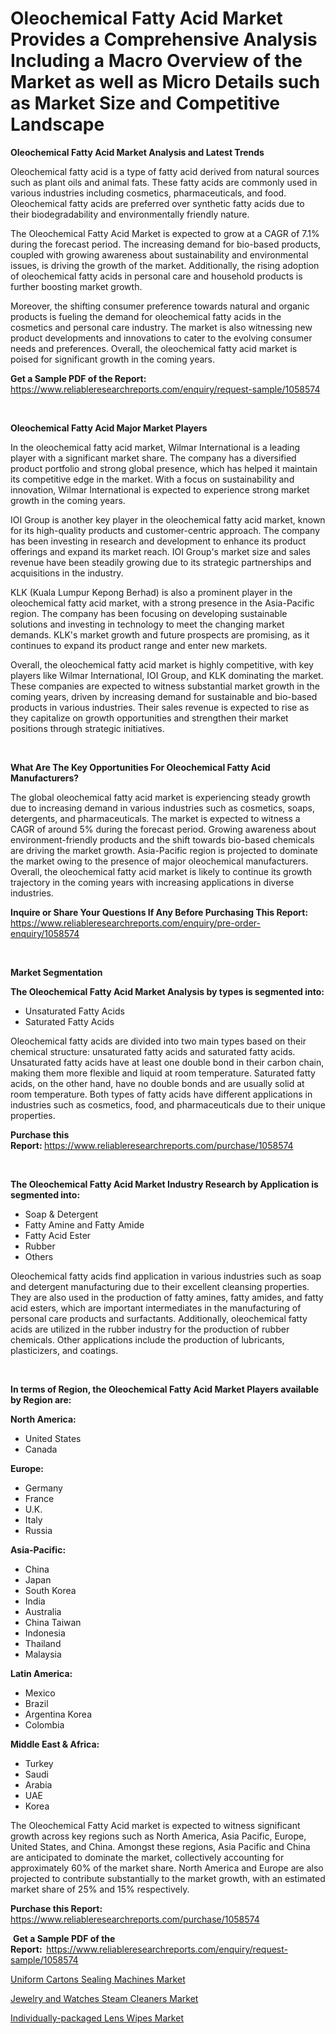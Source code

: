 <p><h1>Oleochemical Fatty Acid Market Provides a Comprehensive Analysis Including a Macro Overview of the Market as well as Micro Details such as Market Size and Competitive Landscape</h1></p><p><strong>Oleochemical Fatty Acid Market Analysis and Latest Trends</strong></p>
<p><p>Oleochemical fatty acid is a type of fatty acid derived from natural sources such as plant oils and animal fats. These fatty acids are commonly used in various industries including cosmetics, pharmaceuticals, and food. Oleochemical fatty acids are preferred over synthetic fatty acids due to their biodegradability and environmentally friendly nature.</p><p>The Oleochemical Fatty Acid Market is expected to grow at a CAGR of 7.1% during the forecast period. The increasing demand for bio-based products, coupled with growing awareness about sustainability and environmental issues, is driving the growth of the market. Additionally, the rising adoption of oleochemical fatty acids in personal care and household products is further boosting market growth.</p><p>Moreover, the shifting consumer preference towards natural and organic products is fueling the demand for oleochemical fatty acids in the cosmetics and personal care industry. The market is also witnessing new product developments and innovations to cater to the evolving consumer needs and preferences. Overall, the oleochemical fatty acid market is poised for significant growth in the coming years.</p></p>
<p><strong>Get a Sample PDF of the Report:&nbsp;</strong> <a href="https://www.reliableresearchreports.com/enquiry/request-sample/1058574">https://www.reliableresearchreports.com/enquiry/request-sample/1058574</a></p>
<p>&nbsp;</p>
<p><strong>Oleochemical Fatty Acid Major Market Players</strong></p>
<p><p>In the oleochemical fatty acid market, Wilmar International is a leading player with a significant market share. The company has a diversified product portfolio and strong global presence, which has helped it maintain its competitive edge in the market. With a focus on sustainability and innovation, Wilmar International is expected to experience strong market growth in the coming years.</p><p>IOI Group is another key player in the oleochemical fatty acid market, known for its high-quality products and customer-centric approach. The company has been investing in research and development to enhance its product offerings and expand its market reach. IOI Group's market size and sales revenue have been steadily growing due to its strategic partnerships and acquisitions in the industry.</p><p>KLK (Kuala Lumpur Kepong Berhad) is also a prominent player in the oleochemical fatty acid market, with a strong presence in the Asia-Pacific region. The company has been focusing on developing sustainable solutions and investing in technology to meet the changing market demands. KLK's market growth and future prospects are promising, as it continues to expand its product range and enter new markets.</p><p>Overall, the oleochemical fatty acid market is highly competitive, with key players like Wilmar International, IOI Group, and KLK dominating the market. These companies are expected to witness substantial market growth in the coming years, driven by increasing demand for sustainable and bio-based products in various industries. Their sales revenue is expected to rise as they capitalize on growth opportunities and strengthen their market positions through strategic initiatives.</p></p>
<p>&nbsp;</p>
<p><strong>What Are The Key Opportunities For Oleochemical Fatty Acid Manufacturers?</strong></p>
<p><p>The global oleochemical fatty acid market is experiencing steady growth due to increasing demand in various industries such as cosmetics, soaps, detergents, and pharmaceuticals. The market is expected to witness a CAGR of around 5% during the forecast period. Growing awareness about environment-friendly products and the shift towards bio-based chemicals are driving the market growth. Asia-Pacific region is projected to dominate the market owing to the presence of major oleochemical manufacturers. Overall, the oleochemical fatty acid market is likely to continue its growth trajectory in the coming years with increasing applications in diverse industries.</p></p>
<p><strong>Inquire or Share Your Questions If Any Before Purchasing This Report:</strong> <a href="https://www.reliableresearchreports.com/enquiry/pre-order-enquiry/1058574">https://www.reliableresearchreports.com/enquiry/pre-order-enquiry/1058574</a></p>
<p>&nbsp;</p>
<p><strong>Market Segmentation</strong></p>
<p><strong>The Oleochemical Fatty Acid Market Analysis by types is segmented into:</strong></p>
<p><ul><li>Unsaturated Fatty Acids</li><li>Saturated Fatty Acids</li></ul></p>
<p><p>Oleochemical fatty acids are divided into two main types based on their chemical structure: unsaturated fatty acids and saturated fatty acids. Unsaturated fatty acids have at least one double bond in their carbon chain, making them more flexible and liquid at room temperature. Saturated fatty acids, on the other hand, have no double bonds and are usually solid at room temperature. Both types of fatty acids have different applications in industries such as cosmetics, food, and pharmaceuticals due to their unique properties.</p></p>
<p><strong>Purchase this Report:&nbsp;</strong><a href="https://www.reliableresearchreports.com/purchase/1058574">https://www.reliableresearchreports.com/purchase/1058574</a></p>
<p>&nbsp;</p>
<p><strong>The Oleochemical Fatty Acid Market Industry Research by Application is segmented into:</strong></p>
<p><ul><li>Soap & Detergent</li><li>Fatty Amine and Fatty Amide</li><li>Fatty Acid Ester</li><li>Rubber</li><li>Others</li></ul></p>
<p><p>Oleochemical fatty acids find application in various industries such as soap and detergent manufacturing due to their excellent cleansing properties. They are also used in the production of fatty amines, fatty amides, and fatty acid esters, which are important intermediates in the manufacturing of personal care products and surfactants. Additionally, oleochemical fatty acids are utilized in the rubber industry for the production of rubber chemicals. Other applications include the production of lubricants, plasticizers, and coatings.</p></p>
<p>&nbsp;</p>
<p><strong>In terms of Region, the Oleochemical Fatty Acid Market Players available by Region are:</strong></p>
<p>
    <p> <strong> North America: </strong>
        <ul>
            <li>United States</li>
            <li>Canada</li>
        </ul>
        </p> 
    <p> <strong> Europe: </strong>
        <ul>
            <li>Germany</li>
            <li>France</li>
            <li>U.K.</li>
            <li>Italy</li>
            <li>Russia</li>
        </ul>
        </p> 
    <p> <strong> Asia-Pacific: </strong>
        <ul>
            <li>China</li>
            <li>Japan</li>
            <li>South Korea</li>
            <li>India</li>
            <li>Australia</li>
            <li>China Taiwan</li>
            <li>Indonesia</li>
            <li>Thailand</li>
            <li>Malaysia</li>
        </ul>
        </p> 
    <p> <strong> Latin America: </strong>
        <ul>
            <li>Mexico</li>
            <li>Brazil</li>
            <li>Argentina Korea</li>
            <li>Colombia</li>
        </ul>
        </p> 
    <p> <strong> Middle East & Africa: </strong>
        <ul>
            <li>Turkey</li>
            <li>Saudi</li>
            <li>Arabia</li>
            <li>UAE</li>
            <li>Korea</li>
        </ul>
    </p>
    </p>
<p><p>The Oleochemical Fatty Acid market is expected to witness significant growth across key regions such as North America, Asia Pacific, Europe, United States, and China. Amongst these regions, Asia Pacific and China are anticipated to dominate the market, collectively accounting for approximately 60% of the market share. North America and Europe are also projected to contribute substantially to the market growth, with an estimated market share of 25% and 15% respectively.</p></p>
<p><strong>Purchase this Report: </strong><a href="https://www.reliableresearchreports.com/purchase/1058574">https://www.reliableresearchreports.com/purchase/1058574</a></p>
<p>&nbsp;<strong>Get a Sample PDF of the Report:&nbsp;&nbsp;</strong><a href="https://www.reliableresearchreports.com/enquiry/request-sample/1058574">https://www.reliableresearchreports.com/enquiry/request-sample/1058574</a></p>
<p><strong></strong></p>
<p><p><a href="https://view.publitas.com/reportprime-1/uniform-cartons-sealing-machines-market-a-comprehensive-report-of-its-market-share-growth-trends-2023-2030/">Uniform Cartons Sealing Machines Market</a></p><p><a href="https://view.publitas.com/reportprime-1/insights-into-jewelry-and-watches-steam-cleaners-market-size-analysing-market-share-trends-and-growth-from-2023-to-2030/">Jewelry and Watches Steam Cleaners Market</a></p><p><a href="https://view.publitas.com/reportprime-1/individually-packaged-lens-wipes-market-research-report-reveals-the-latest-trends-and-opportunities-of-this-market-for-period-from-2023-2030/">Individually-packaged Lens Wipes Market</a></p></p>